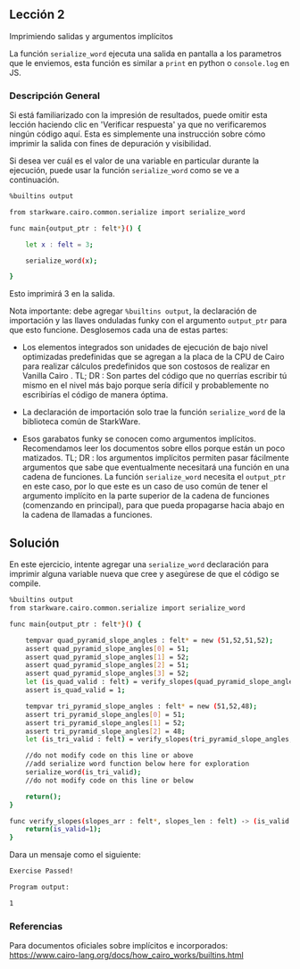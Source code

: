 ## Lección 2

Imprimiendo salidas y argumentos implícitos

La función `serialize_word` ejecuta una salida en pantalla a los parametros que le enviemos, esta función es similar a `print` en python o `console.log` en JS.

### Descripción General

Si está familiarizado con la impresión de resultados, puede omitir esta lección haciendo clic en 'Verificar respuesta' ya que no verificaremos ningún código aquí. Esta es simplemente una instrucción sobre cómo imprimir la salida con fines de depuración y visibilidad.

Si desea ver cuál es el valor de una variable en particular durante la ejecución, puede usar la función `serialize_word` como se ve a continuación.

```bash
%builtins output

from starkware.cairo.common.serialize import serialize_word

func main{output_ptr : felt*}() {

    let x : felt = 3;

    serialize_word(x);

}
```

Esto imprimirá 3 en la salida.

Nota importante: debe agregar `%builtins output`, la declaración de importación y las llaves onduladas funky con el argumento `output_ptr` para que esto funcione. Desglosemos cada una de estas partes:

* Los elementos integrados son unidades de ejecución de bajo nivel optimizadas predefinidas que se agregan a la placa de la CPU de Cairo para realizar cálculos predefinidos que son costosos de realizar en Vanilla Cairo . TL; DR : Son partes del código que no querrías escribir tú mismo en el nivel más bajo porque sería difícil y probablemente no escribirías el código de manera óptima.

* La declaración de importación solo trae la función `serialize_word` de la biblioteca común de StarkWare.

* Esos garabatos funky se conocen como argumentos implícitos. Recomendamos leer los documentos sobre ellos porque están un poco matizados. TL; DR : los argumentos implícitos permiten pasar fácilmente argumentos que sabe que eventualmente necesitará una función en una cadena de funciones. La función `serialize_word` necesita el `output_ptr` en este caso, por lo que este es un caso de uso común de tener el argumento implícito en la parte superior de la cadena de funciones (comenzando en principal), para que pueda propagarse hacia abajo en la cadena de llamadas a funciones.

## Solución

En este ejercicio, intente agregar una `serialize_word` declaración para imprimir alguna variable nueva que cree y asegúrese de que el código se compile.


```bash
%builtins output
from starkware.cairo.common.serialize import serialize_word

func main{output_ptr : felt*}() {

    tempvar quad_pyramid_slope_angles : felt* = new (51,52,51,52);
    assert quad_pyramid_slope_angles[0] = 51;
    assert quad_pyramid_slope_angles[1] = 52;
    assert quad_pyramid_slope_angles[2] = 51;
    assert quad_pyramid_slope_angles[3] = 52;
    let (is_quad_valid : felt) = verify_slopes(quad_pyramid_slope_angles, 4);
    assert is_quad_valid = 1;

    tempvar tri_pyramid_slope_angles : felt* = new (51,52,48);
    assert tri_pyramid_slope_angles[0] = 51;
    assert tri_pyramid_slope_angles[1] = 52;
    assert tri_pyramid_slope_angles[2] = 48;
    let (is_tri_valid : felt) = verify_slopes(tri_pyramid_slope_angles, 3);

    //do not modify code on this line or above
    //add serialize word function below here for exploration
    serialize_word(is_tri_valid);
    //do not modify code on this line or below

    return();
}

func verify_slopes(slopes_arr : felt*, slopes_len : felt) -> (is_valid : felt) {
    return(is_valid=1);
}
```

Dara un mensaje como el siguiente:

```bash
Exercise Passed!

Program output:

1
```

### Referencias

Para documentos oficiales sobre implícitos e incorporados: https://www.cairo-lang.org/docs/how_cairo_works/builtins.html